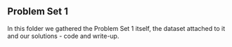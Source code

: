 ## Problem Set 1
In this folder we gathered the Problem Set 1 itself, the dataset attached to it and our solutions - code and write-up.
